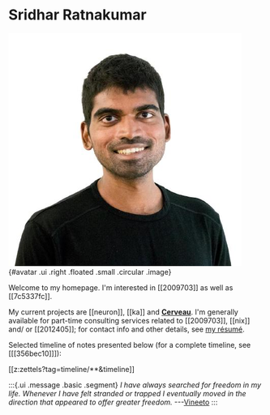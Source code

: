 # Sridhar Ratnakumar

![avatar](static/favicon.jpeg){#avatar .ui .right .floated .small .circular .image}

Welcome to my homepage. I'm interested in [[2009703]] as well as [[7c5337fc]]. 

My current projects are [[neuron]], [[ka]] and [**Cerveau**](https://www.cerveau.app/). I'm generally available for part-time consulting services related to [[2009703]], [[nix]] and/ or [[2012405]]; for contact info and other details, see [my résumé](./static/resume.pdf).

Selected timeline of notes presented below (for a complete timeline, see [[[356bec10]]]):

[[z:zettels?tag=timeline/**&timeline]]

:::{.ui .message .basic .segment}
*I have always searched for freedom in my life. Whenever I have felt stranded or trapped I eventually moved in the direction that appeared to offer greater freedom.* ---[Vineeto](http://actualfreedom.com.au/actualism/vineeto/vineeto.htm)
:::